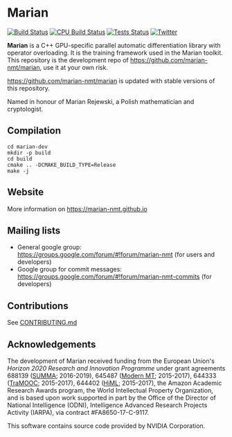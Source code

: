 Marian
======

<!-- [![Join the chat at https://gitter.im/marian-nmt](https://badges.gitter.im/amunmt/marian.svg)](https://gitter.im/marian-nmt?
 utm_source=badge&utm_medium=badge&utm_campaign=pr-badge&utm_content=badge) -->

[![Build Status](http://vali.inf.ed.ac.uk/jenkins/buildStatus/icon?job=marian-dev)](http://vali.inf.ed.ac.uk/jenkins/job/marian-dev/)
[![CPU Build Status](http://vali.inf.ed.ac.uk/jenkins/buildStatus/icon?job=marian-dev)](http://vali.inf.ed.ac.uk/jenkins/job/marian-dev-cpu/)
[![Tests Status](http://vali.inf.ed.ac.uk/jenkins/buildStatus/icon?job=marian-regression-tests)](http://vali.inf.ed.ac.uk/jenkins/job/marian-regression-tests/)
[![Twitter](https://img.shields.io/twitter/follow/marian_nmt.svg?style=social&label=Follow)](https://twitter.com/intent/follow?screen_name=marian_nmt)

**Marian** is a C++ GPU-specific parallel automatic differentiation library
with operator overloading. It is the training framework used in the Marian
toolkit. This repository is the development repo of
https://github.com/marian-nmt/marian, use it at your own risk.

https://github.com/marian-nmt/marian is updated with stable versions of this
repository.

Named in honour of Marian Rejewski, a Polish mathematician and cryptologist.

## Compilation

```
cd marian-dev
mkdir -p build
cd build
cmake .. -DCMAKE_BUILD_TYPE=Release
make -j
```

## Website

More information on https://marian-nmt.github.io

## Mailing lists

* General google group: https://groups.google.com/forum/#!forum/marian-nmt (for users and developers)
* Google group for commit messages: https://groups.google.com/forum/#!forum/marian-nmt-commits (for developers)

## Contributions

See [CONTRIBUTING.md](https://github.com/marian-nmt/marian-dev/blob/master/CONTRIBUTING.md)

## Acknowledgements

The development of Marian received funding from the European Union's
_Horizon 2020 Research and Innovation Programme_ under grant agreements
688139 ([SUMMA](http://www.summa-project.eu); 2016-2019),
645487 ([Modern MT](http://www.modernmt.eu); 2015-2017),
644333 ([TraMOOC](http://tramooc.eu/); 2015-2017),
644402 ([HiML](http://www.himl.eu/); 2015-2017),
the Amazon Academic Research Awards program,
the World Intellectual Property Organization,
and is based upon work supported in part by the Office of the Director of
National Intelligence (ODNI), Intelligence Advanced Research Projects Activity
(IARPA), via contract #FA8650-17-C-9117.

This software contains source code provided by NVIDIA Corporation.

